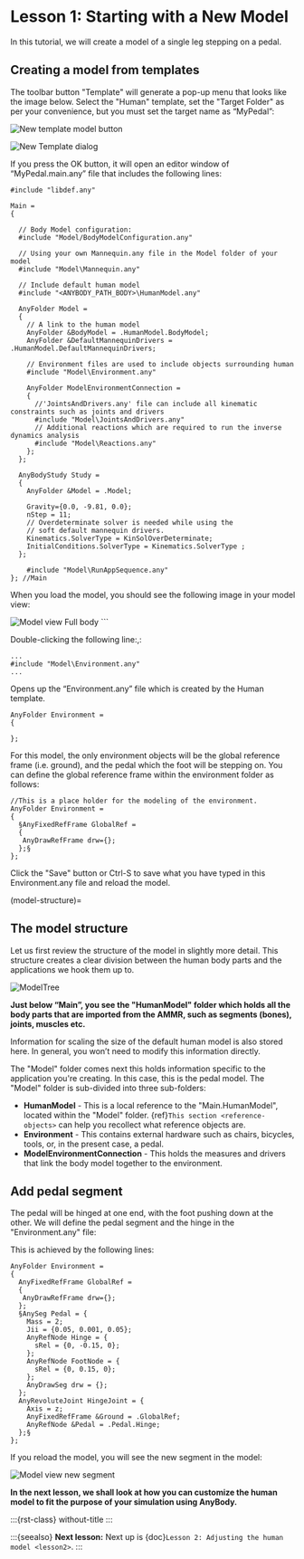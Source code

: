 # Lesson 1: Starting with a New Model

In this tutorial, we will create a model of a single leg stepping on a
pedal.

## Creating a model from templates

The toolbar button "Template" will generate a pop-up menu that looks like the image below.
Select the "Human" template, set the "Target Folder" as per your convenience, but you must set the target name as “MyPedal”:

![New template model button](_static/lesson1/image2.png)

![New Template dialog](_static/lesson1/image3.png)

If you press the OK button, it will open an editor window of
“MyPedal.main.any” file that includes the following lines:

```AnyScriptDoc
#include "libdef.any"

Main = 
{  

  // Body Model configuration:
  #include "Model/BodyModelConfiguration.any"

  // Using your own Mannequin.any file in the Model folder of your model
  #include "Model\Mannequin.any"

  // Include default human model
  #include "<ANYBODY_PATH_BODY>\HumanModel.any"

  AnyFolder Model = 
  {
    // A link to the human model
    AnyFolder &BodyModel = .HumanModel.BodyModel;
    AnyFolder &DefaultMannequinDrivers = .HumanModel.DefaultMannequinDrivers;
 
    // Environment files are used to include objects surrounding human
    #include "Model\Environment.any"   
 
    AnyFolder ModelEnvironmentConnection = 
    {
      //'JointsAndDrivers.any' file can include all kinematic constraints such as joints and drivers
      #include "Model\JointsAndDrivers.any"
      // Additional reactions which are required to run the inverse dynamics analysis
      #include "Model\Reactions.any"
    };
  };
 
  AnyBodyStudy Study = 
  {
    AnyFolder &Model = .Model;  
    
    Gravity={0.0, -9.81, 0.0};
    nStep = 11;
    // Overdeterminate solver is needed while using the 
    // soft default mannequin drivers.
    Kinematics.SolverType = KinSolOverDeterminate;
    InitialConditions.SolverType = Kinematics.SolverType ;
  };

    #include "Model\RunAppSequence.any"
}; //Main
```

When you load the model, you should see the following image in your model view:

![Model view Full body](_static/lesson1/image4.png)    ```

Double-clicking the following line:,:

```AnyScriptDoc
...
#include "Model\Environment.any"
...
```

Opens up the “Environment.any” file which is created by the Human template.

```AnyScriptDoc
AnyFolder Environment =
{

};
```

For this model, the only environment objects will be the global reference frame (i.e. ground),
and the pedal which the foot will be stepping on. You can define the global reference frame within the
environment folder as follows:

```AnyScriptDoc
//This is a place holder for the modeling of the environment.
AnyFolder Environment =
{
  §AnyFixedRefFrame GlobalRef =
  {
   AnyDrawRefFrame drw={};
  };§
};
```

Click the "Save" button or Ctrl-S to save what you have typed in this Environment.any file and reload the model.

(model-structure)=

## The model structure

Let us first review the structure of the model in slightly more
detail. This structure creates a clear division between the human body parts
and the applications we hook them up to.

![ModelTree](_static/lesson1/image1.png)

**Just below “Main”, you see the "HumanModel" folder which holds all the body
parts that are imported from the AMMR, such as segments (bones), joints, muscles etc.**

Information for scaling the size of the default human model is also stored here.
In general, you won’t need to modify this information directly.

The "Model" folder comes next this holds information specific to the application you're creating.
In this case, this is the pedal model. The "Model" folder is sub-divided into three sub-folders:

- **HumanModel** - This is a local reference to the "Main.HumanModel", located within the "Model" folder.
  {ref}`This section <reference-objects>` can help you recollect what reference objects are.
- **Environment** - This contains external hardware such as chairs,
  bicycles, tools, or, in the present case, a pedal.
- **ModelEnvironmentConnection** - This holds the measures and drivers that link the body model together to the environment.

## Add pedal segment

The pedal will be hinged at one end, with the foot pushing down at the other.
We will define the pedal segment and the hinge in the "Environment.any" file:

This is achieved by the following lines:

```AnyScriptDoc
AnyFolder Environment =
{
  AnyFixedRefFrame GlobalRef =
  {
   AnyDrawRefFrame drw={};
  };
  §AnySeg Pedal = {
    Mass = 2;
    Jii = {0.05, 0.001, 0.05};
    AnyRefNode Hinge = {
      sRel = {0, -0.15, 0};
    };
    AnyRefNode FootNode = {
      sRel = {0, 0.15, 0};
    };
    AnyDrawSeg drw = {};
  };
  AnyRevoluteJoint HingeJoint = {
    Axis = z;
    AnyFixedRefFrame &Ground = .GlobalRef;
    AnyRefNode &Pedal = .Pedal.Hinge;
  };§
};
```

If you reload the model, you will see the new segment in the model:

![Model view new segment](_static/lesson1/image5.png)

**In the next lesson, we shall look at how you can customize the human model to fit the purpose of your
simulation using AnyBody.**

:::{rst-class} without-title
:::

:::{seealso}
**Next lesson:** Next up is {doc}`Lesson 2: Adjusting the human model <lesson2>`.
:::
